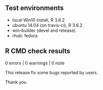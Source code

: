## Test environments
* local Win10 install, R 3.6.2
* ubuntu 14.04 (on travis-ci), R 3.6.2
* win-builder (devel and release)
* rhub: fedora

## R CMD check results

0 errors | 0 warnings | 0 note

This release fix some bugs reported by users.

Thank you
